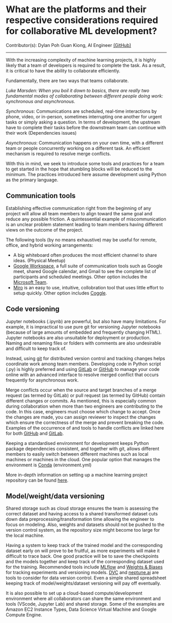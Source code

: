 # What are the platforms and their respective considerations required for collaborative ML development?

Contributor(s): Dylan Poh Guan Kiong, AI Engineer [(GitHub)](https://unicorndy.github.io/Dylan_Poh/)

---

With the increasing complexity of machine learning projects, it is highly likely that a team of developers is required to complete the task. As a result, it is critical to have the ability to collaborate efficiently. 

Fundamentally, there are two ways that teams collaborate.  

*Luke Marsden: When you boil it down to basics, there are really two fundamental modes of collaborating between different people doing work: synchronous and asynchronous.*

*Synchronous*: Communications are scheduled, real-time interactions by phone, video, or in-person, sometimes interrupting one another for urgent tasks or simply asking a question. In terms of development, the upstream have to complete their tasks before the downstream team can continue with their work (Dependencies issues)

*Asynchronous*: Communication happens on your own time, with a different team or people concurrently working on a different task. An efficient mechanism is required to resolve merge conflicts. 

With this in mind, we seek to introduce some tools and practices for a team to get started in the hope that stumbling blocks will be reduced to the minimum. The practices introduced here assume development using Python as the primary language.

## Communication tools
Establishing effective communication right from the beginning of any project will allow all team members to align toward the same goal and reduce any possible friction. A quintessential example of miscommunication is an unclear problem statement leading to team members having different views on the outcome of the project.

The following tools (by no means exhaustive) may be useful for remote, office, and hybrid working arrangements:
- A big whiteboard often produces the most efficient channel to share ideas. (Physical Meetup)
- [Google Workspace](https://workspace.google.com/), a full suite of communication tools such as Google meet, shared Google calendar, and Gmail to see the complete list of participants and scheduled meetings. Other option includes the [Microsoft Team](https://www.microsoft.com/en-us/microsoft-teams/log-in).
- [Miro](https://miro.com/) is an easy to use, intuitive, collobration tool that uses little effort to setup quickly. Other option includes [Coggle](https://coggle.it/).

## Code versioning
Jupyter notebooks (.ipynb) are powerful, but also have many limitations. For example, it is impractical to use pure git for versioning Jupyter notebooks (because of large amounts of embedded and frequently changing HTML). Jupyter notebooks are also unsuitable for deployment or production. Naming and renaming files or folders with comments are also undesirable and difficult to keep track of.

Instead, using [git](https://git-scm.com/) for distributed version control and tracking changes helps coordinate work among team members. Developing code in Python script (.py) is highly preferred and using [GitLab](https://about.gitlab.com/) or [GitHub](https://github.com/) to manage your code online with an advanced interface to resolve merged conflict that occurs frequently for asynchronous work. 

Merge conflicts occur when the source and target branches of a merge request (as termed by GitLab) or pull request (as termed  by GitHub) contain different changes or commits. As mentioned, this is especially common during collaboration when more than two engineers are contributing to the code. In this case, engineers must choose which change to accept. Once the changes are made, you can assign reviewer to inspect the changes which ensure the correctness of the merge and prevent breaking the code. Examples of the occurrence of and tools to handle conflicts are linked here for both [GitHub](https://docs.github.com/en/pull-requests/collaborating-with-pull-requests/addressing-merge-conflicts/resolving-a-merge-conflict-on-github) and [GitLab](https://docs.gitlab.com/ee/user/project/merge_requests/conflicts.html#:~:text=Merge%20conflicts%20happen%20when%20the,GitLab%20can%20merge%20changes%20together.).

Keeping a standardised environment for development keeps Python package dependencies consistent, and together with git, allows different members to easily switch between different machines such as local machines or machines in the cloud. One popular option that manages the environment is [Conda](https://docs.conda.io/en/latest/) (environment.yml) 

More in-depth information on setting up a machine learning project repository can be found [here](https://aisingapore.github.io/handbook-staging/book/3-collab-dev-platforms/repo-structure-setup.html). 

## Model/weight/data versioning
Shared storage such as cloud storage ensures the team is assessing the correct dataset and having access to a shared transformed dataset cuts down data preprocessing/transformation time allowing the engineer to focus on modeling. Also, weights and datasets should not be pushed to the version control system, as the repository size might become too large for the local machine.

Having a system to keep track of the trained model and the corresponding dataset early on will prove to be fruitful, as more experiments will make it difficult to trace back. One good practice will be to save the checkpoints and the models together and keep track of the corresponding dataset used for the training. Recommended tools include [MLflow](https://mlflow.org/) and [Weights & Biases](https://wandb.ai/site) for tracking experiments and versioning models. [DVC](https://dvc.org/) and [neptune.ai](https://neptune.ai/) are tools to consider for data version control. Even a simple shared spreadsheet keeping track of model/weights/dataset versioning will pay off eventually.

It is also possible to set up a cloud-based compute/development environment where all collaborators can share the same environment and tools (VScode, Jupyter Lab) and shared storage. Some of the examples are Amazon EC2 Instance Types, Data Science Virtual Machine and Google Compute Engine.